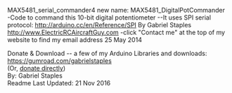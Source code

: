 MAX5481_serial_commander4
new name: MAX5481_DigitalPotCommander
-Code to command this 10-bit digital potentiometer
--It uses SPI serial protocol:  http://arduino.cc/en/Reference/SPI
By Gabriel Staples
http://www.ElectricRCAircraftGuy.com 
-click "Contact me" at the top of my website to find my email address 
25 May 2014

Donate & Download -- a few of my Arduino Libraries and downloads:  https://gumroad.com/gabrielstaples  
(Or, [donate directly](http://www.electricrcaircraftguy.com/2016/01/contribute.html))  
By: Gabriel Staples  
Readme Last Updated: 21 Nov 2016 